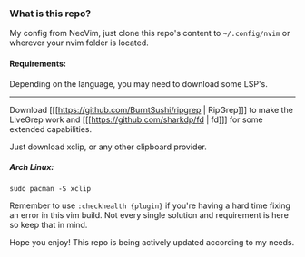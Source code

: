 ### What is this repo?
My config from NeoVim, just clone this repo's content to `~/.config/nvim` or wherever your nvim folder is located.

#### Requirements:
Depending on the language, you may need to download some LSP's.

---
Download [[[https://github.com/BurntSushi/ripgrep | RipGrep]]] to make the LiveGrep work and [[[https://github.com/sharkdp/fd | fd]]] for some extended capabilities.

Just download xclip, or any other clipboard provider.
##### Arch Linux:
```
sudo pacman -S xclip
```

Remember to use `:checkhealth {plugin}` if you're having a hard time fixing an error in this vim build. Not every single solution and requirement is here so keep that in mind.

Hope you enjoy! This repo is being actively updated according to my needs.
